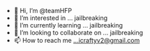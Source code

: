 - 👋 Hi, I’m @teamHFP
- 👀 I’m interested in ... jailbreaking
- 🌱 I’m currently learning ... jailbreaking
- 💞️ I’m looking to collaborate on ... jailbreaking
- 📫 How to reach me ...icraftyv2@gmail.com

<!---
teamHFP/teamHFP is a ✨ crucial ✨ repository because its `README.md` (this file) appears on your GitHub profile.
You can click the Preview link to take a look at your changes.
--->
